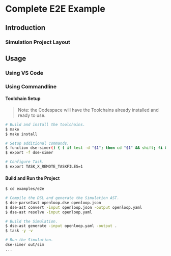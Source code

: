 # Complete E2E Example


## Introduction


### Simulation Project Layout



## Usage

### Using VS Code



### Using Commandline

#### Toolchain Setup

> Note: the Codespace will have the Toolchains already installed and ready to use.

```bash
# Build and install the toolchains.
$ make
$ make install

# Setup additional commands.
$ function dse-simer() { ( if test -d "$1"; then cd "$1" && shift; fi && docker run -it --rm -v $(pwd):/sim -p 2159:2159 -p 6379:6379 $DSE_SIMER_IMAGE "$@"; ); }
$ export -f dse-simer

# Configure Task.
$ export TASK_X_REMOTE_TASKFILES=1
```


#### Build and Run the Project

```bash
$ cd examples/e2e

# Compile the DSL and generate the Simulation AST.
$ dse-parse2ast openloop.dse openloop.json
$ dse-ast convert -input openloop.json -output openloop.yaml
$ dse-ast resolve -input openloop.yaml

# Build the Simulation.
$ dse-ast generate -input openloop.yaml -output .
$ task -y -v

# Run the Simulation.
dse-simer out/sim
...

```
